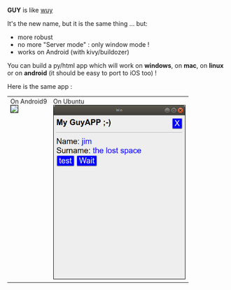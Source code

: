 **GUY** is like [wuy](https://github.com/manatlan/wuy)

It's the new name, but it is the same thing ... but:

* more robust
* no more "Server mode" : only window mode !
* works on Android (with kivy/buildozer)

You can build a py/html app which will work on **windows**, on **mac**, on **linux** or on **android** (it should be easy to port to iOS too) !

Here is the same app :
<p align="center">
    <table>
        <tr>
            <td valign="top">
                On Android9<br>
    <img src="https://github.com/manatlan/guy/blob/master/shot_android9.png" width="300" border="1" style="border:1px solid black"/>                
            </td>
            <td valign="top">
                On Ubuntu<br>
<img src="https://github.com/manatlan/guy/blob/master/shot_ubuntu.png" width="300" border="1" style="border:1px solid black"/>            </td>
        </tr>
    </table>

</p>
